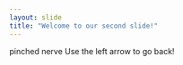 ```yaml
---
layout: slide
title: "Welcome to our second slide!"
---
```

pinched nerve
Use the left arrow to go back!
